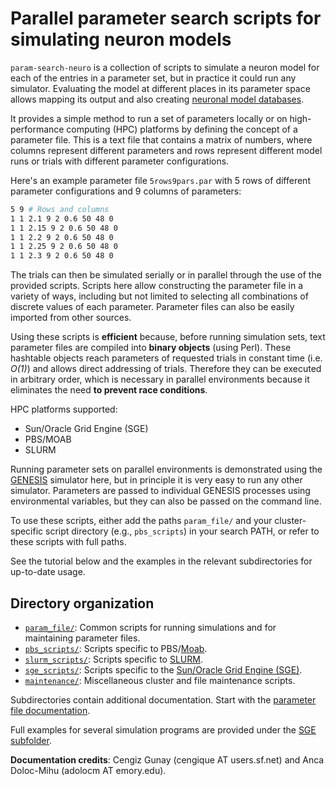 Parallel parameter search scripts for simulating neuron models
======================================================================

`param-search-neuro` is a collection of scripts to simulate a neuron
model for each of the entries in a parameter set, but in practice it
could run any simulator. Evaluating the model at different places in
its parameter space allows mapping its output and also
creating
[neuronal model databases](http://link.springer.com/referenceworkentry/10.1007/978-1-4614-7320-6_165-1).

It provides a simple method to run a set of parameters locally or on
high-performance computing (HPC) platforms by defining the concept of
a parameter file. This is a text file that contains a matrix of
numbers, where columns represent different parameters and rows
represent different model runs or trials with different parameter
configurations. 

Here's an example parameter file `5rows9pars.par` with 5 rows of
different parameter configurations and 9 columns of parameters:

```bash
5 9 # Rows and columns
1 1 2.1 9 2 0.6 50 48 0
1 1 2.15 9 2 0.6 50 48 0
1 1 2.2 9 2 0.6 50 48 0
1 1 2.25 9 2 0.6 50 48 0
1 1 2.3 9 2 0.6 50 48 0
```

The trials can then be simulated serially or in parallel through the
use of the provided scripts. Scripts here allow constructing the
parameter file in a variety of ways, including but not limited to
selecting all combinations of discrete values of each
parameter. Parameter files can also be easily imported from other
sources.

Using these scripts is __efficient__ because, before running
simulation sets, text parameter files are compiled into __binary
objects__ (using Perl). These hashtable objects reach parameters of
requested trials in constant time (i.e. _O(1)_) and allows direct
addressing of trials. Therefore they can be executed in arbitrary
order, which is necessary in parallel environments because it
eliminates the need __to prevent race conditions__.

HPC platforms supported:

* Sun/Oracle Grid Engine (SGE)
* PBS/MOAB
* SLURM

Running parameter sets on parallel environments is demonstrated using
the [GENESIS](http://www.genesis-sim.org) simulator here, but in
principle it is very easy to run any other simulator. Parameters are
passed to individual GENESIS processes using environmental variables,
but they can also be passed on the command line.

To use these scripts, either add the paths `param_file/` and your
cluster-specific script directory (e.g., `pbs_scripts`) in your search
PATH, or refer to these scripts with full paths.

See the tutorial below and the examples in the relevant subdirectories
for up-to-date usage.

Directory organization
----------------------------------------

* [`param_file/`](param_file/): Common scripts for running simulations
  and for maintaining parameter files.
* [`pbs_scripts/`](pbs_scripts/): Scripts specific to
  PBS/[Moab](http://www.adaptivecomputing.com/).
* [`slurm_scripts/`](slurm_scripts/): Scripts specific
  to [SLURM](https://computing.llnl.gov/linux/slurm/).
* [`sge_scripts/`](sge_scripts/): Scripts specific to
  the
  [Sun/Oracle Grid Engine (SGE)](https://en.wikipedia.org/wiki/Oracle_Grid_Engine).
* [`maintenance/`](maintenance/): Miscellaneous cluster and file
  maintenance scripts.

Subdirectories contain additional documentation. Start with
the [parameter file documentation](param_file/).

Full examples for several simulation programs are provided under the
[SGE subfolder](sge_scripts/).

**Documentation credits**: Cengiz Gunay (cengique AT users.sf.net) and
Anca Doloc-Mihu (adolocm AT emory.edu).
